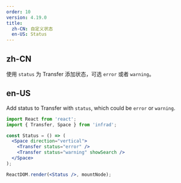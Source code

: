 ```yaml
---
order: 10
version: 4.19.0
title:
  zh-CN: 自定义状态
  en-US: Status
---
```


## zh-CN

使用 `status` 为 Transfer 添加状态，可选 `error` 或者 `warning`。

## en-US

Add status to Transfer with `status`, which could be `error` or `warning`.

```jsx
import React from 'react';
import { Transfer, Space } from 'infrad';

const Status = () => (
  <Space direction="vertical">
    <Transfer status="error" />
    <Transfer status="warning" showSearch />
  </Space>
);

ReactDOM.render(<Status />, mountNode);
```
